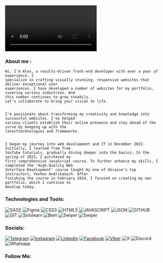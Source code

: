 ![Header](https://github.com/GrandPapaDi/GrandPapaDi/blob/main/assets/matrix.mp4)

### About me :

    Hi, I'm Alex, a results-driven front-end developer with over a year of experience. I
    specialize in crafting visually stunning, responsive websites that deliver exceptional user
    experiences. I have developed a number of websites for my portfolio, covering various industries. And
    this number continues to grow steadily.
    Let's collaborate to bring your vision to life.


    I'm passionate about transforming my creativity and knowledge into successful websites. I've helped
    various clients establish their online presence and stay ahead of the curve by keeping up with the
    latesttechnologies and frameworks.


    I began my journey into web development and IT in December 2022. Initially, I learned from free
    YouTube tutorials, gradually diving deeper into the basics. In the spring of 2023, I purchased my
    first comprehensive JavaScript course. To further enhance my skills, I completed the 'High-Quality Web
    Interface Development' course taught by one of Ukraine's top instructors, Yevhen Andrikanych. After
    finishing the course in February 2024, I focused on creating my own portfolio, which I continue to
    develop today.

### Technologies and Tools:

![SASS](https://img.shields.io/badge/SCSS-000?style=for-the-badge&logo=sass&logoColor=CC6699)
![Figma](https://img.shields.io/badge/figma-000000?style=for-the-badge&logo=figma&logoColor=#F24E1E)
![CSS3](https://img.shields.io/badge/CSS3-000?style=for-the-badge&logo=css3&logoColor=1572B6)
![HTML5](https://img.shields.io/badge/HTML5-000?style=for-the-badge&logo=html5&logoColor=E34F26)
![JAVASCRIPT](https://img.shields.io/badge/JavaScript-000?style=for-the-badge&logo=javascript&logoColor=F7DF1E)
![JSON](https://img.shields.io/badge/json-000?style=for-the-badge&logo=json&logoColor=white)
![GITHUB](https://img.shields.io/badge/GitHub-100000?style=for-the-badge&logo=github&logoColor=white)
![GIT](https://img.shields.io/badge/Git-100000?style=for-the-badge&logo=git&logoColor=F05032)
![Sololearn](https://img.shields.io/badge/-Sololearn-000?style=for-the-badge&logo=Sololearn&logoColor=white)
![Bem](https://img.shields.io/badge/-bem-000?style=for-the-badge&logo=bem&logoColor=white)
![Swiper](https://img.shields.io/badge/-Swiper-000?style=for-the-badge&logo=swiper&logoColor=6332F6)
![Swiper](https://img.shields.io/badge/-freecodecamp-0A0A23?style=for-the-badge&logo=freecodecamp&logoColor=white)

### Socials:

[![Telegram](https://img.shields.io/badge/-Telegram-090909?style=for-the-badge&logo=telegram&logoColor=27A0D9)](https://t.me/the_cybermania)
[![Instagram](https://img.shields.io/badge/-Instagram-090909?style=for-the-badge&logo=instagram&logoColor=B4068E)](https://www.instagram.com/alexeyshpavda)
[![LinkedIn](https://img.shields.io/badge/-LinkedIn-090909?style=for-the-badge&logo=linkedin&logoColor=007BB6)](https://www.linkedin.com/in/alexeyshpavda)
[![Facebook](https://img.shields.io/badge/-Facebook-090909?style=for-the-badge&logo=Facebook&logoColor=1195F5)](https://www.facebook.com/alexeyshpavda)
[![Viber](https://img.shields.io/badge/viber-000000?style=for-the-badge&logo=viber&logoColor=7360F2)](https://www.facebook.com/alexeyshpavda)
![X](https://img.shields.io/badge/X-000000?style=for-the-badge&logo=x&logoColor=white)
![Discord](https://img.shields.io/badge/discord-000?style=for-the-badge&logo=discord&logoColor=5865F2)
![Whatsapp](https://img.shields.io/badge/whatsapp-000?style=for-the-badge&logo=whatsapp&logoColor=25D366)

### Follow Me:

